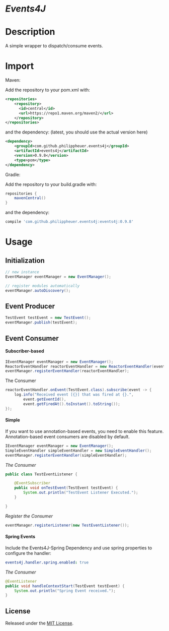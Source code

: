 # *Events4J*

# Description

A simple wrapper to dispatch/consume events.

# Import

Maven:

Add the repository to your pom.xml with:
```xml
<repositories>
    <repository>
      <id>central</id>
      <url>https://repo1.maven.org/maven2/</url>
    </repository>
</repositories>
```
and the dependency: (latest, you should use the actual version here)

```xml
<dependency>
    <groupId>com.github.philippheuer.events4j</groupId>
    <artifactId>events4j</artifactId>
    <version>0.9.8</version>
    <type>pom</type>
</dependency>
```

Gradle:

Add the repository to your build.gradle with:
```groovy
repositories {
    mavenCentral()
}
```

and the dependency:
```groovy
compile 'com.github.philippheuer.events4j:events4j:0.9.8'
```

# Usage

## Initialization

```java
// new instance
EventManager eventManager = new EventManager();

// register modules automatically
eventManager.autoDiscovery();
```

## Event Producer

```java
TestEvent testEvent = new TestEvent();
eventManager.publish(testEvent);
```

## Event Consumer

#### Subscriber-based

```java
IEventManager eventManager = new EventManager();
ReactorEventHandler reactorEventHandler = new ReactorEventHandler(eventManager);
eventManager.registerEventHandler(reactorEventHandler);
```

The Consumer
```java
reactorEventHandler.onEvent(TestEvent.class).subscribe(event -> {
    log.info("Received event [{}] that was fired at {}.",
        event.getEventId(),
        event.getFiredAt().toInstant().toString());
});
```

#### Simple

If you want to use annotation-based events, you need to enable this feature. Annotation-based event consumers are disabled by default.

```java
IEventManager eventManager = new EventManager();
SimpleEventHandler simpleEventHandler = new SimpleEventHandler();
eventManager.registerEventHandler(simpleEventHandler);
```

*The Consumer*
```java
public class TestEventListener {

    @EventSubscriber
    public void onTestEvent(TestEvent testEvent) {
        System.out.println("TestEvent Listener Executed.");
    }

}
```

*Register the Consumer*
```java
eventManager.registerListener(new TestEventListener());
```

#### Spring Events

Include the Events4J-Spring Dependency and use spring properties to configure the handler:

```yaml
events4j.handler.spring.enabled: true
```

*The Consumer*

```java
@EventListener
public void handleContextStart(TestEvent testEvent) {
    System.out.println("Spring Event received.");
}
```

## License

Released under the [MIT License](./LICENSE).
